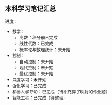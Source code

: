 ## 本科学习笔记汇总
进度：
- 数学：
  - 高数：积分前已完成
  - 线性代数：已完成
  - 概率论与数理统计：未开始
- 控制：
  - 自动控制：未开始
  - 现代控制：未开始
  - 最优控制：未开始
- 深度学习：未开始
- 强化学习：已完成
- 机器人学导论：已完成（待补充算子映射的作业题）
- 智能工程：已完成（待整理）